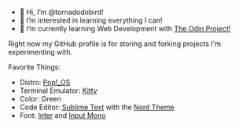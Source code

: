 - 👋 Hi, I’m @tornadodobird!
- 👀 I’m interested in learning everything I can!
- 🌱 I’m currently learning Web Development with [The Odin Project!](https://theodinproject.com)

Right now my GitHub profile is for storing and forking projects I'm experimenting with.

Favorite Things:

- Distro: [Pop!_OS](https://pop.system76.com)
- Terminal Emulator: [Kitty](https://github.com/kovidgoyal/kitty)
- Color: Green
- Code Editor: [Sublime Text](https://sublimetext.com) with the [Nord Theme](https://nordtheme.com)
- Font: [Inter](https://rsms.em/inter) and [Input Mono](https://input.djr.com/)
